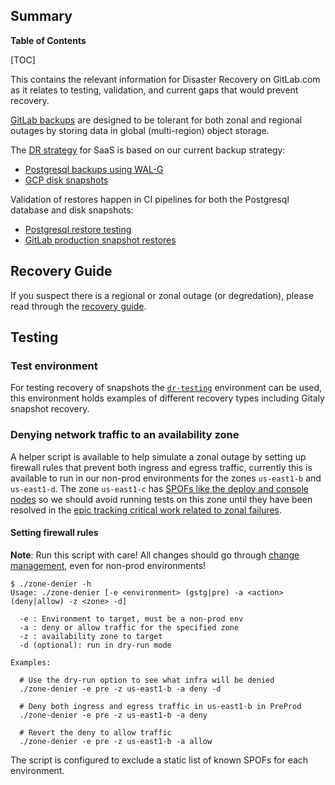 ## Summary

**Table of Contents**

[TOC]

This contains the relevant information for Disaster Recovery on GitLab.com as it relates to testing, validation, and current gaps that would prevent recovery.

[GitLab backups](https://about.gitlab.com/handbook/engineering/infrastructure/production/#backups) are designed to be tolerant for both zonal and regional outages by storing data in global (multi-region) object storage.

The [DR strategy](https://internal-handbook.gitlab.io/handbook/engineering/disaster-recovery/) for SaaS is based on our current backup strategy:

- [Postgresql backups using WAL-G](/docs/patroni/postgresql-backups-wale-walg.md)
- [GCP disk snapshots](/docs/disaster-recovery/gcp-snapshots.md)

Validation of restores happen in CI pipelines for both the Postgresql database and disk snapshots:

- [Postgresql restore testing](https://about.gitlab.com/handbook/engineering/infrastructure/database/disaster_recovery.html#restore-testing)
- [GitLab production snapshot restores](https://gitlab.com/gitlab-com/gl-infra/gitlab-restore/gitlab-production-snapshots)

## Recovery Guide

If you suspect there is a regional or zonal outage (or degredation), please read through the [recovery guide](./recovery.md).

## Testing

### Test environment

For testing recovery of snapshots the [`dr-testing`](https://ops.gitlab.net/gitlab-com/gl-infra/config-mgmt/-/tree/main/environments/dr-testing) environment can be used, this environment holds examples of different recovery types including Gitaly snapshot recovery.

### Denying network traffic to an availability zone

A helper script is available to help simulate a zonal outage by setting up firewall rules that prevent both ingress and egress traffic, currently this is available to run in our non-prod environments for the zones `us-east1-b` and `us-east1-d`.
The zone `us-east1-c` has [SPOFs like the deploy and console nodes](https://gitlab.com/gitlab-com/gl-infra/reliability/-/issues/16251#us-east1-c-outage) so we should avoid running tests on this zone until they have been resolved in the [epic tracking critical work related to zonal failures](https://gitlab.com/groups/gitlab-com/gl-infra/-/epics/800).

#### Setting firewall rules

**Note**: Run this script with care! All changes should go through [change management](https://about.gitlab.com/handbook/engineering/infrastructure/change-management/), even for non-prod environments!

```
$ ./zone-denier -h
Usage: ./zone-denier [-e <environment> (gstg|pre) -a <action> (deny|allow) -z <zone> -d]

  -e : Environment to target, must be a non-prod env
  -a : deny or allow traffic for the specified zone
  -z : availability zone to target
  -d (optional): run in dry-run mode

Examples:

  # Use the dry-run option to see what infra will be denied
  ./zone-denier -e pre -z us-east1-b -a deny -d

  # Deny both ingress and egress traffic in us-east1-b in PreProd
  ./zone-denier -e pre -z us-east1-b -a deny

  # Revert the deny to allow traffic
  ./zone-denier -e pre -z us-east1-b -a allow
```

The script is configured to exclude a static list of known SPOFs for each environment.
